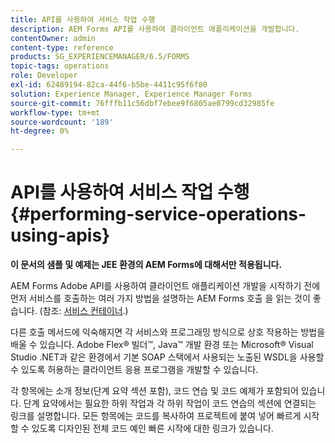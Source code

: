 ```yaml
---
title: API를 사용하여 서비스 작업 수행
description: AEM Forms API를 사용하여 클라이언트 애플리케이션을 개발합니다.
contentOwner: admin
content-type: reference
products: SG_EXPERIENCEMANAGER/6.5/FORMS
topic-tags: operations
role: Developer
exl-id: 62489194-82ca-44f6-b5be-4411c95f6f80
solution: Experience Manager, Experience Manager Forms
source-git-commit: 76fffb11c56dbf7ebee9f6805ae0799cd32985fe
workflow-type: tm+mt
source-wordcount: '189'
ht-degree: 0%

---
```


# API를 사용하여 서비스 작업 수행 {#performing-service-operations-using-apis}

**이 문서의 샘플 및 예제는 JEE 환경의 AEM Forms에 대해서만 적용됩니다.**

AEM Forms Adobe API를 사용하여 클라이언트 애플리케이션 개발을 시작하기 전에 먼저 서비스를 호출하는 여러 가지 방법을 설명하는 AEM Forms 호출 을 읽는 것이 좋습니다. (참조: [서비스 컨테이너](/help/forms/developing/service-container.md#service-container).)

다른 호출 메서드에 익숙해지면 각 서비스와 프로그래밍 방식으로 상호 작용하는 방법을 배울 수 있습니다. Adobe Flex® 빌더™, Java™ 개발 환경 또는 Microsoft® Visual Studio .NET과 같은 환경에서 기본 SOAP 스택에서 사용되는 노출된 WSDL을 사용할 수 있도록 허용하는 클라이언트 응용 프로그램을 개발할 수 있습니다.

각 항목에는 소개 정보(단계 요약 섹션 포함), 코드 연습 및 코드 예제가 포함되어 있습니다. 단계 요약에서는 필요한 하위 작업과 각 하위 작업이 코드 연습의 섹션에 연결되는 링크를 설명합니다. 모든 항목에는 코드를 복사하여 프로젝트에 붙여 넣어 빠르게 시작할 수 있도록 디자인된 전체 코드 예인 빠른 시작에 대한 링크가 있습니다.
